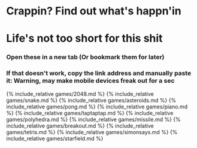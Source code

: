 # Crappin? Find out what's happn'in
# Life's not too short for this shit

### Open these in a new tab (Or bookmark them for later)
### If that doesn't work, copy the link address and manually paste it: Warning, may make mobile devices freak out for a sec

{% include_relative games/2048.md %}
{% include_relative games/snake.md %}
{% include_relative games/asteroids.md %}
{% include_relative games/pong.md %}
{% include_relative games/piano.md %}
{% include_relative games/taptaptap.md %}
{% include_relative games/polyhedra.md %}
{% include_relative games/missile.md %}
{% include_relative games/breakout.md %}
{% include_relative games/tetris.md %}
{% include_relative games/simonsays.md %}
{% include_relative games/starfield.md %}
